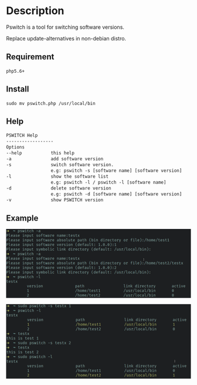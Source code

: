 # Description

Pswitch is a tool for switching software versions.

Replace update-alternatives in non-debian distro.

## Requirement

    php5.6+

## Install
    
    sudo mv pswitch.php /usr/local/bin
    
## Help

    PSWITCH Help
    ------------------
    Options
    --help           this help
    -a               add software version
    -s               switch software version. 
                     e.g: pswitch -s [software name] [software version]
    -l               show the software list
                     e.g: pswitch -l / pswitch -l [software name]
    -d               delete software version
                     e.g: pswitch -d [software name] [software version]
    -v               show PSWITCH version

## Example

![](img/README_1.png)

![](img/README_2.png)